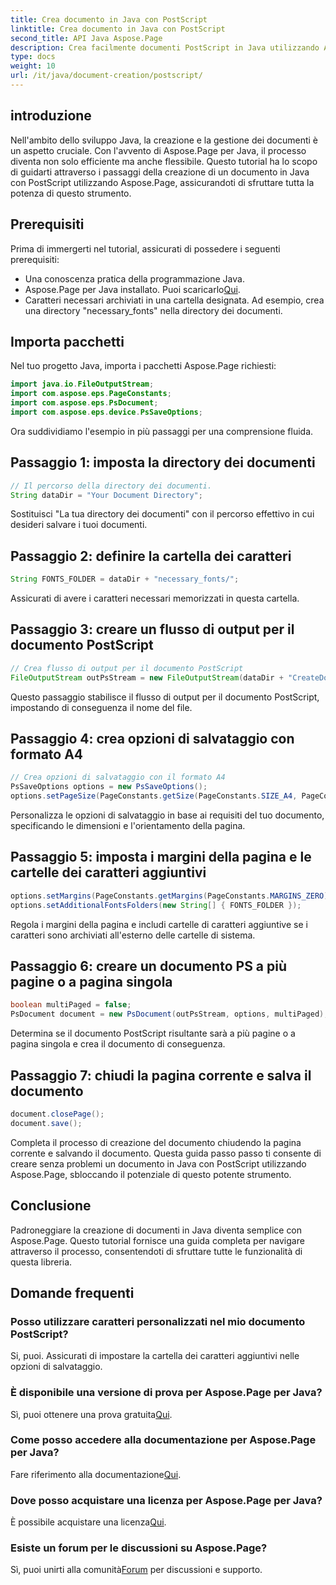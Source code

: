 ```yaml
---
title: Crea documento in Java con PostScript
linktitle: Crea documento in Java con PostScript
second_title: API Java Aspose.Page
description: Crea facilmente documenti PostScript in Java utilizzando Aspose.Page. Personalizza le dimensioni della pagina, i margini e i caratteri. Prova subito la prova gratuita!
type: docs
weight: 10
url: /it/java/document-creation/postscript/
---
```

## introduzione
Nell'ambito dello sviluppo Java, la creazione e la gestione dei documenti è un aspetto cruciale. Con l'avvento di Aspose.Page per Java, il processo diventa non solo efficiente ma anche flessibile. Questo tutorial ha lo scopo di guidarti attraverso i passaggi della creazione di un documento in Java con PostScript utilizzando Aspose.Page, assicurandoti di sfruttare tutta la potenza di questo strumento.
## Prerequisiti
Prima di immergerti nel tutorial, assicurati di possedere i seguenti prerequisiti:
- Una conoscenza pratica della programmazione Java.
-  Aspose.Page per Java installato. Puoi scaricarlo[Qui](https://releases.aspose.com/page/java/).
- Caratteri necessari archiviati in una cartella designata. Ad esempio, crea una directory "necessary_fonts" nella directory dei documenti.
## Importa pacchetti
Nel tuo progetto Java, importa i pacchetti Aspose.Page richiesti:
```java
import java.io.FileOutputStream;
import com.aspose.eps.PageConstants;
import com.aspose.eps.PsDocument;
import com.aspose.eps.device.PsSaveOptions;

```
Ora suddividiamo l'esempio in più passaggi per una comprensione fluida.
## Passaggio 1: imposta la directory dei documenti
```java
// Il percorso della directory dei documenti.
String dataDir = "Your Document Directory";
```
Sostituisci "La tua directory dei documenti" con il percorso effettivo in cui desideri salvare i tuoi documenti.
## Passaggio 2: definire la cartella dei caratteri
```java
String FONTS_FOLDER = dataDir + "necessary_fonts/";
```
Assicurati di avere i caratteri necessari memorizzati in questa cartella.
## Passaggio 3: creare un flusso di output per il documento PostScript
```java
// Crea flusso di output per il documento PostScript
FileOutputStream outPsStream = new FileOutputStream(dataDir + "CreateDocument_outPS.ps");
```
Questo passaggio stabilisce il flusso di output per il documento PostScript, impostando di conseguenza il nome del file.
## Passaggio 4: crea opzioni di salvataggio con formato A4
```java
// Crea opzioni di salvataggio con il formato A4
PsSaveOptions options = new PsSaveOptions();
options.setPageSize(PageConstants.getSize(PageConstants.SIZE_A4, PageConstants.ORIENTATION_PORTRAIT));
```
Personalizza le opzioni di salvataggio in base ai requisiti del tuo documento, specificando le dimensioni e l'orientamento della pagina.
## Passaggio 5: imposta i margini della pagina e le cartelle dei caratteri aggiuntivi
```java
options.setMargins(PageConstants.getMargins(PageConstants.MARGINS_ZERO));
options.setAdditionalFontsFolders(new String[] { FONTS_FOLDER });
```
Regola i margini della pagina e includi cartelle di caratteri aggiuntive se i caratteri sono archiviati all'esterno delle cartelle di sistema.
## Passaggio 6: creare un documento PS a più pagine o a pagina singola
```java
boolean multiPaged = false;
PsDocument document = new PsDocument(outPsStream, options, multiPaged);
```
Determina se il documento PostScript risultante sarà a più pagine o a pagina singola e crea il documento di conseguenza.
## Passaggio 7: chiudi la pagina corrente e salva il documento
```java
document.closePage();
document.save();
```
Completa il processo di creazione del documento chiudendo la pagina corrente e salvando il documento.
Questa guida passo passo ti consente di creare senza problemi un documento in Java con PostScript utilizzando Aspose.Page, sbloccando il potenziale di questo potente strumento.
## Conclusione
Padroneggiare la creazione di documenti in Java diventa semplice con Aspose.Page. Questo tutorial fornisce una guida completa per navigare attraverso il processo, consentendoti di sfruttare tutte le funzionalità di questa libreria.
## Domande frequenti
### Posso utilizzare caratteri personalizzati nel mio documento PostScript?
Si, puoi. Assicurati di impostare la cartella dei caratteri aggiuntivi nelle opzioni di salvataggio.
### È disponibile una versione di prova per Aspose.Page per Java?
 Sì, puoi ottenere una prova gratuita[Qui](https://releases.aspose.com/).
### Come posso accedere alla documentazione per Aspose.Page per Java?
 Fare riferimento alla documentazione[Qui](https://reference.aspose.com/page/java/).
### Dove posso acquistare una licenza per Aspose.Page per Java?
 È possibile acquistare una licenza[Qui](https://purchase.aspose.com/buy).
### Esiste un forum per le discussioni su Aspose.Page?
 Sì, puoi unirti alla comunità[Forum](https://forum.aspose.com/c/page/39) per discussioni e supporto.